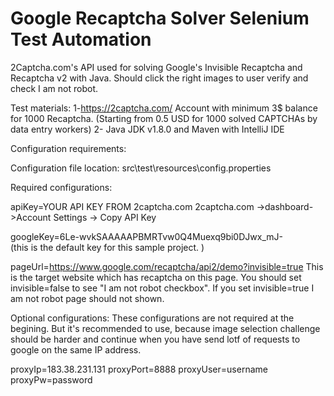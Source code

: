 # Google Recaptcha Solver Selenium Test Automation
2Captcha.com's API used for solving Google's Invisible Recaptcha and Recaptcha v2 with Java. Should click the right images to user verify and check I am not robot.


Test materials:
  1-https://2captcha.com/ Account with minimum 3$ balance for 1000 Recaptcha. (Starting from 0.5 USD for 1000
solved CAPTCHAs by data entry workers)
  2- Java JDK v1.8.0 and Maven with IntelliJ IDE
  
 Configuration requirements:
 
  Configuration file location: src\test\resources\config.properties

  Required configurations:

  apiKey=YOUR API KEY FROM 2captcha.com 
  2captcha.com ->dashboard->Account Settings -> Copy API Key

  googleKey=6Le-wvkSAAAAAPBMRTvw0Q4Muexq9bi0DJwx_mJ-  
  (this is the default key for this sample project. )

  pageUrl=https://www.google.com/recaptcha/api2/demo?invisible=true
  This is the target website which has recaptcha on this page. You should set invisible=false to see "I am not robot checkbox". If you set invisible=true  I am not robot page should not shown.


  Optional configurations:
  These configurations are not required at the begining. But it's recommended to use, because image selection challenge should be harder and continue when you have send lotf of requests to google on the same IP address.
  
proxyIp=183.38.231.131
proxyPort=8888
proxyUser=username
proxyPw=password

  
